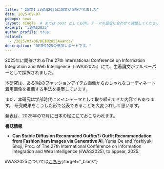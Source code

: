```yaml
---
title: "【論文】iiWAS2025に論文が採択されました"
date: 2025-09-07
popopo: news
layout: single  # または post としてもOK。テーマの設定に合わせて調整してください。
excerpt: "iiWAS2025"
author_profile: true
related:
  - /2025/03/06/DEIM2025Awards/
description: "DEIM2025の参加レポートです。"
---
```


2025年に開催されるThe 27th International Conference on Information Integration and Web Intelligence（iiWAS2025）にて、主著論文がフルペーパーとして採択されました。

本研究は、ある1枚のファッションアイテム画像からおしゃれなコーディネート着用画像を推薦する手法を提案しています。

また、本研究は学部時代にメインテーマとして取り組んできた内容でもあります。
研究成果をこうした形で公表できることを大変うれしく思います。

発表は、2025年の12月に日本の松江にておこなわれます。

**書誌情報**
- **Can Stable Diffusion Recommend Outfits?: Outfit Recommendation from Fashion Item Images via Generative AI**, Yuma Oe and Yoshiyuki Shoji, Proc. of The 27th International Conference on Information Integration and Web Intelligence (iiWAS2025), to appear, 2025.

iiWAS2025については[こちら](https://www.iiwas.org/conferences/iiwas2025/){:target="_blank"}